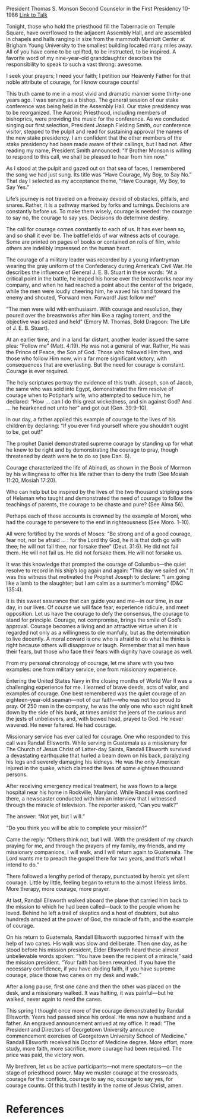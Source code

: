 President Thomas S. Monson
Second Counselor in the First Presidency
10-1986
[Link to Talk](https://www.churchofjesuschrist.org/study/general-conference/1986/10/courage-counts?lang=eng)

Tonight, those who hold the priesthood fill the Tabernacle on Temple Square, have overflowed to the adjacent Assembly Hall, and are assembled in chapels and halls ranging in size from the mammoth Marriott Center at Brigham Young University to the smallest building located many miles away. All of you have come to be uplifted, to be instructed, to be inspired. A favorite word of my nine-year-old granddaughter describes the responsibility to speak to such a vast throng: awesome.

I seek your prayers; I need your faith; I petition our Heavenly Father for that noble attribute of courage, for I know courage counts!

This truth came to me in a most vivid and dramatic manner some thirty-one years ago. I was serving as a bishop. The general session of our stake conference was being held in the Assembly Hall. Our stake presidency was to be reorganized. The Aaronic Priesthood, including members of bishoprics, were providing the music for the conference. As we concluded singing our first selection, President Joseph Fielding Smith, our conference visitor, stepped to the pulpit and read for sustaining approval the names of the new stake presidency. I am confident that the other members of the stake presidency had been made aware of their callings, but I had not. After reading my name, President Smith announced: “If Brother Monson is willing to respond to this call, we shall be pleased to hear from him now.”

As I stood at the pulpit and gazed out on that sea of faces, I remembered the song we had just sung. Its title was “Have Courage, My Boy, to Say No.” That day I selected as my acceptance theme, “Have Courage, My Boy, to Say Yes.”

Life’s journey is not traveled on a freeway devoid of obstacles, pitfalls, and snares. Rather, it is a pathway marked by forks and turnings. Decisions are constantly before us. To make them wisely, courage is needed: the courage to say no, the courage to say yes. Decisions do determine destiny.

The call for courage comes constantly to each of us. It has ever been so, and so shall it ever be. The battlefields of war witness acts of courage. Some are printed on pages of books or contained on rolls of film, while others are indelibly impressed on the human heart.

The courage of a military leader was recorded by a young infantryman wearing the gray uniform of the Confederacy during America’s Civil War. He describes the influence of General J. E. B. Stuart in these words: “At a critical point in the battle, he leaped his horse over the breastworks near my company, and when he had reached a point about the center of the brigade, while the men were loudly cheering him, he waved his hand toward the enemy and shouted, ‘Forward men. Forward! Just follow me!’

“The men were wild with enthusiasm. With courage and resolution, they poured over the breastworks after him like a raging torrent, and the objective was seized and held” (Emory M. Thomas, Bold Dragoon: The Life of J. E. B. Stuart).

At an earlier time, and in a land far distant, another leader issued the same plea: “Follow me” (Matt. 4:19). He was not a general of war. Rather, He was the Prince of Peace, the Son of God. Those who followed Him then, and those who follow Him now, win a far more significant victory, with consequences that are everlasting. But the need for courage is constant. Courage is ever required.

The holy scriptures portray the evidence of this truth. Joseph, son of Jacob, the same who was sold into Egypt, demonstrated the firm resolve of courage when to Potiphar’s wife, who attempted to seduce him, he declared: “How … can I do this great wickedness, and sin against God? And … he hearkened not unto her” and got out (Gen. 39:9–10).

In our day, a father applied this example of courage to the lives of his children by declaring: “If you ever find yourself where you shouldn’t ought to be, get out!”

The prophet Daniel demonstrated supreme courage by standing up for what he knew to be right and by demonstrating the courage to pray, though threatened by death were he to do so (see Dan. 6).

Courage characterized the life of Abinadi, as shown in the Book of Mormon by his willingness to offer his life rather than to deny the truth (See Mosiah 11:20, Mosiah 17:20).

Who can help but be inspired by the lives of the two thousand stripling sons of Helaman who taught and demonstrated the need of courage to follow the teachings of parents, the courage to be chaste and pure? (See Alma 56).

Perhaps each of these accounts is crowned by the example of Moroni, who had the courage to persevere to the end in righteousness (See Moro. 1–10).

All were fortified by the words of Moses: “Be strong and of a good courage, fear not, nor be afraid … : for the Lord thy God, he it is that doth go with thee; he will not fail thee, nor forsake thee” (Deut. 31:6). He did not fail them. He will not fail us. He did not forsake them. He will not forsake us.

It was this knowledge that prompted the courage of Columbus—the quiet resolve to record in his ship’s log again and again: “This day we sailed on.” It was this witness that motivated the Prophet Joseph to declare: “I am going like a lamb to the slaughter; but I am calm as a summer’s morning” (D&C 135:4).

It is this sweet assurance that can guide you and me—in our time, in our day, in our lives. Of course we will face fear, experience ridicule, and meet opposition. Let us have the courage to defy the consensus, the courage to stand for principle. Courage, not compromise, brings the smile of God’s approval. Courage becomes a living and an attractive virtue when it is regarded not only as a willingness to die manfully, but as the determination to live decently. A moral coward is one who is afraid to do what he thinks is right because others will disapprove or laugh. Remember that all men have their fears, but those who face their fears with dignity have courage as well.

From my personal chronology of courage, let me share with you two examples: one from military service, one from missionary experience.

Entering the United States Navy in the closing months of World War II was a challenging experience for me. I learned of brave deeds, acts of valor, and examples of courage. One best remembered was the quiet courage of an eighteen-year-old seaman—not of our faith—who was not too proud to pray. Of 250 men in the company, he was the only one who each night knelt down by the side of his bunk, at times amidst the jeers of the curious and the jests of unbelievers, and, with bowed head, prayed to God. He never wavered. He never faltered. He had courage.

Missionary service has ever called for courage. One who responded to this call was Randall Ellsworth. While serving in Guatemala as a missionary for The Church of Jesus Christ of Latter-day Saints, Randall Ellsworth survived a devastating earthquake that hurled a beam down on his back, paralyzing his legs and severely damaging his kidneys. He was the only American injured in the quake, which claimed the lives of some eighteen thousand persons.

After receiving emergency medical treatment, he was flown to a large hospital near his home in Rockville, Maryland. While Randall was confined there, a newscaster conducted with him an interview that I witnessed through the miracle of television. The reporter asked, “Can you walk?”

The answer: “Not yet, but I will.”

“Do you think you will be able to complete your mission?”

Came the reply: “Others think not, but I will. With the president of my church praying for me, and through the prayers of my family, my friends, and my missionary companions, I will walk, and I will return again to Guatemala. The Lord wants me to preach the gospel there for two years, and that’s what I intend to do.”

There followed a lengthy period of therapy, punctuated by heroic yet silent courage. Little by little, feeling began to return to the almost lifeless limbs. More therapy, more courage, more prayer.

At last, Randall Ellsworth walked aboard the plane that carried him back to the mission to which he had been called—back to the people whom he loved. Behind he left a trail of skeptics and a host of doubters, but also hundreds amazed at the power of God, the miracle of faith, and the example of courage.

On his return to Guatemala, Randall Ellsworth supported himself with the help of two canes. His walk was slow and deliberate. Then one day, as he stood before his mission president, Elder Ellsworth heard these almost unbelievable words spoken: “You have been the recipient of a miracle,” said the mission president. “Your faith has been rewarded. If you have the necessary confidence, if you have abiding faith, if you have supreme courage, place those two canes on my desk and walk.”

After a long pause, first one cane and then the other was placed on the desk, and a missionary walked. It was halting, it was painful—but he walked, never again to need the canes.

This spring I thought once more of the courage demonstrated by Randall Ellsworth. Years had passed since his ordeal. He was now a husband and a father. An engraved announcement arrived at my office. It read: “The President and Directors of Georgetown University announce commencement exercises of Georgetown University School of Medicine.” Randall Ellsworth received his Doctor of Medicine degree. More effort, more study, more faith, more sacrifice, more courage had been required. The price was paid, the victory won.

My brethren, let us be active participants—not mere spectators—on the stage of priesthood power. May we muster courage at the crossroads, courage for the conflicts, courage to say no, courage to say yes, for courage counts. Of this truth I testify in the name of Jesus Christ, amen.

# References
